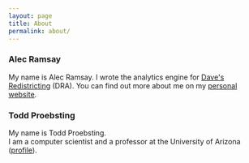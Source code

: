 ```yaml
---
layout: page
title: About
permalink: about/
---
```


### Alec Ramsay

My name is Alec Ramsay.
I wrote the analytics engine for [Dave's Redistricting](https://davesredistricting.org/) (DRA).
You can find out more about me on my [personal website](alecramsay.github.io).

### Todd Proebsting

My name is Todd Proebsting.  
I am a computer scientist and a professor at the University of Arizona ([profile](http://proebsting.cs.arizona.edu/)).  
